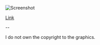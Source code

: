 ![Screenshot](https://gitlab.com/jakubolszewski/startpage-pixelart/-/raw/master/pic.jpg "Startpage Screenshot")

[Link](https://jakubolszewski.gitlab.io/pixelart-startpage/index.html)

--

I do not own the copyright to the graphics.
